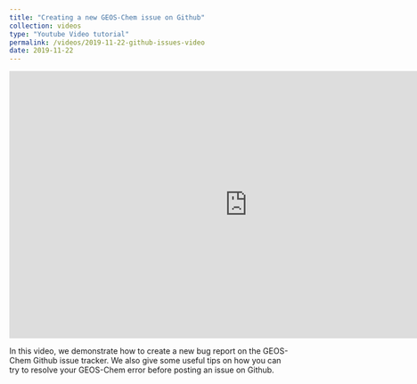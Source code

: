 ```yaml
---
title: "Creating a new GEOS-Chem issue on Github"
collection: videos
type: "Youtube Video tutorial"
permalink: /videos/2019-11-22-github-issues-video
date: 2019-11-22
---
```


<iframe width="853" height="480" src="https://www.youtube.com/embed/dFBhdotYVf8" title="YouTube video player" frameborder="0" allow="accelerometer; autoplay; clipboard-write; encrypted-media; gyroscope; picture-in-picture" allowfullscreen></iframe>

In this video, we demonstrate how to create a new bug report on the
GEOS-Chem Github issue tracker.  We also give some useful tips on how
you can try to resolve your GEOS-Chem error before posting an issue on
Github. 



